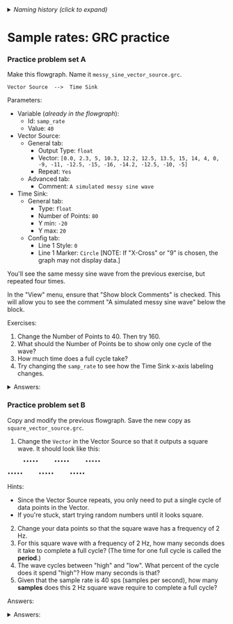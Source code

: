 <details><summary><i>Naming history (click to expand)</i></summary>
<pre>
2022 Oct 06: 054-Sample-Rates-5.md
2023 Jan 04: 054-Sample-Rates-5-grc-practice.md
2023 May 22: 024_Sample_Rates_grc_practice.md
</pre>
</details>

# Sample rates: GRC practice

### Practice problem set A

Make this flowgraph. Name it `messy_sine_vector_source.grc`.

```
Vector Source  -->  Time Sink
```

Parameters:
- Variable (_already in the flowgraph_):
  - Id: `samp_rate`
  - Value: `40`
- Vector Source:
  - General tab:
    - Output Type: `float`
    - Vector: `[0.0, 2.3, 5, 10.3, 12.2, 12.5, 13.5, 15, 14, 4, 0, -9, -11, -12.5, -15, -16, -14.2, -12.5, -10, -5]`
    - Repeat: `Yes`
  - Advanced tab:
    - Comment: `A simulated messy sine wave`
- Time Sink:
  - General tab:
    - Type: `float`
    - Number of Points: `80`
    - Y min: `-20`
    - Y max: `20`
  - Config tab:
    - Line 1 Style: `0`
    - Line 1 Marker: `Circle`       [NOTE: If "X-Cross" or "9" is chosen, the graph may not display data.]

You'll see the same messy sine wave from the previous exercise, but repeated four times.

In the "View" menu, ensure that "Show block Comments" is checked. This will allow you to see the comment "A simulated messy sine wave" below the block.

Exercises:
1. Change the Number of Points to 40. Then try 160.
2. What should the Number of Points be to show only one cycle of the wave?
3. How much time does a full cycle take?
4. Try changing the `samp_rate` to see how the Time Sink x-axis labeling changes.


<details>
<summary>Answers:</summary>

1. N/A
2. 20 points
3. Half a second
4. Try it

</details>

### Practice problem set B

Copy and modify the previous flowgraph. Save the new copy as `square_vector_source.grc`.

1. Change the `Vector` in the Vector Source so that it outputs a square wave. It should look like this:

```
     •••••     •••••     •••••

•••••     •••••     •••••     
```

Hints:

- Since the Vector Source repeats, you only need to put a single cycle of data points in the Vector.
- If you're stuck, start trying random numbers until it looks square.

2. Change your data points so that the square wave  has a frequency of 2 Hz.
3. For this square wave with a frequency of 2 Hz, how many seconds does it take to complete a full cycle? (The time for one full cycle is called the **period**.)
4. The wave cycles between "high" and "low". What percent of the cycle does it spend "high"? How many seconds is that?
5. Given that the sample rate is 40 sps (samples per second), how many **samples** does this 2 Hz square wave require to complete a full cycle?

Answers:

<details>
<summary>Answers:</summary>

1. Try it
2. Try it
3. Half a second
4. 50%, A quarter of a second
5. 20 samples

</details>
